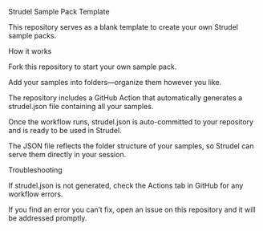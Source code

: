 Strudel Sample Pack Template

This repository serves as a blank template to create your own Strudel sample packs.

How it works

Fork this repository to start your own sample pack.

Add your samples into folders—organize them however you like.

The repository includes a GitHub Action that automatically generates a strudel.json file containing all your samples.

Once the workflow runs, strudel.json is auto-committed to your repository and is ready to be used in Strudel.

The JSON file reflects the folder structure of your samples, so Strudel can serve them directly in your session.

Troubleshooting

If strudel.json is not generated, check the Actions tab in GitHub for any workflow errors.

If you find an error you can’t fix, open an issue on this repository and it will be addressed promptly.
